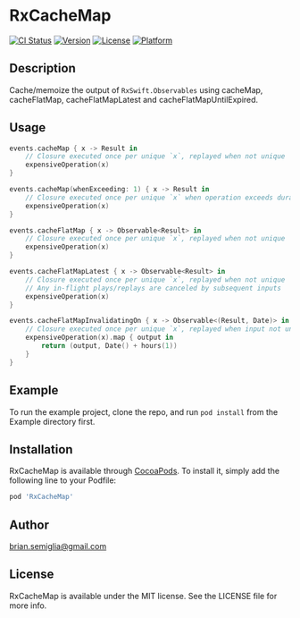 # RxCacheMap

[![CI Status](https://img.shields.io/travis/brian.semiglia@gmail.com/RxCacheMap.svg?style=flat)](https://travis-ci.org/brian.semiglia@gmail.com/RxCacheMap)
[![Version](https://img.shields.io/cocoapods/v/RxCacheMap.svg?style=flat)](https://cocoapods.org/pods/RxCacheMap)
[![License](https://img.shields.io/cocoapods/l/RxCacheMap.svg?style=flat)](https://cocoapods.org/pods/RxCacheMap)
[![Platform](https://img.shields.io/cocoapods/p/RxCacheMap.svg?style=flat)](https://cocoapods.org/pods/RxCacheMap)

## Description

Cache/memoize the output of `RxSwift.Observables` using cacheMap, cacheFlatMap, cacheFlatMapLatest and cacheFlatMapUntilExpired.

## Usage

```swift
events.cacheMap { x -> Result in
    // Closure executed once per unique `x`, replayed when not unique
    expensiveOperation(x)
}

events.cacheMap(whenExceeding: 1) { x -> Result in
    // Closure executed once per unique `x` when operation exceeds duration, replayed when not unique
    expensiveOperation(x)
}

events.cacheFlatMap { x -> Observable<Result> in
    // Closure executed once per unique `x`, replayed when not unique
    expensiveOperation(x)
}

events.cacheFlatMapLatest { x -> Observable<Result> in
    // Closure executed once per unique `x`, replayed when not unique
    // Any in-flight plays/replays are canceled by subsequent inputs
    expensiveOperation(x)
}

events.cacheFlatMapInvalidatingOn { x -> Observable<(Result, Date)> in
    // Closure executed once per unique `x`, replayed when input not unique, cache invalidated when date returned is greater than or equal to date of event
    expensiveOperation(x).map { output in 
        return (output, Date() + hours(1))
    }
}
```

## Example

To run the example project, clone the repo, and run `pod install` from the Example directory first.

## Installation

RxCacheMap is available through [CocoaPods](https://cocoapods.org). To install
it, simply add the following line to your Podfile:

```ruby
pod 'RxCacheMap'
```

## Author

brian.semiglia@gmail.com

## License

RxCacheMap is available under the MIT license. See the LICENSE file for more info.

